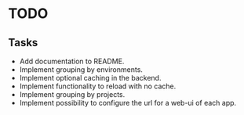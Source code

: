 # TODO

## Tasks
- Add documentation to README.
- Implement grouping by environments.
- Implement optional caching in the backend.
- Implement functionality to reload with no cache.
- Implement grouping by projects.
- Implement possibility to configure the url for a web-ui of each app.